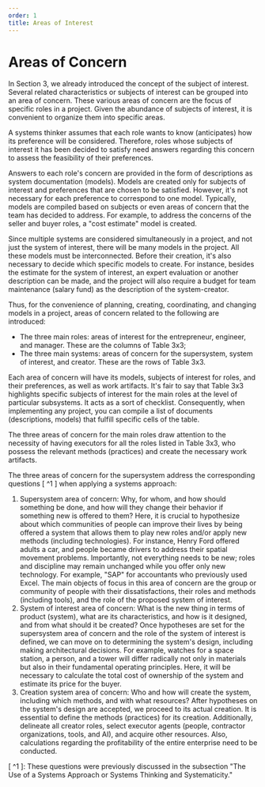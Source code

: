 ```yaml
---
order: 1
title: Areas of Interest
---
```


# Areas of Concern

In Section 3, we already introduced the concept of the subject of interest. Several related characteristics or subjects of interest can be grouped into an area of concern. These various areas of concern are the focus of specific roles in a project. Given the abundance of subjects of interest, it is convenient to organize them into specific areas.

A systems thinker assumes that each role wants to know (anticipates) how its preference will be considered. Therefore, roles whose subjects of interest it has been decided to satisfy need answers regarding this concern to assess the feasibility of their preferences.

Answers to each role's concern are provided in the form of descriptions as system documentation (models). Models are created only for subjects of interest and preferences that are chosen to be satisfied. However, it's not necessary for each preference to correspond to one model. Typically, models are compiled based on subjects or even areas of concern that the team has decided to address. For example, to address the concerns of the seller and buyer roles, a "cost estimate" model is created.

Since multiple systems are considered simultaneously in a project, and not just the system of interest, there will be many models in the project. All these models must be interconnected. Before their creation, it's also necessary to decide which specific models to create. For instance, besides the estimate for the system of interest, an expert evaluation or another description can be made, and the project will also require a budget for team maintenance (salary fund) as the description of the system-creator.

Thus, for the convenience of planning, creating, coordinating, and changing models in a project, areas of concern related to the following are introduced:

* The three main roles: areas of interest for the entrepreneur, engineer, and manager. These are the columns of Table 3x3;
* The three main systems: areas of concern for the supersystem, system of interest, and creator. These are the rows of Table 3x3.

Each area of concern will have its models, subjects of interest for roles, and their preferences, as well as work artifacts. It's fair to say that Table 3x3 highlights specific subjects of interest for the main roles at the level of particular subsystems. It acts as a sort of checklist. Consequently, when implementing any project, you can compile a list of documents (descriptions, models) that fulfill specific cells of the table.

The three areas of concern for the main roles draw attention to the necessity of having executors for all the roles listed in Table 3x3, who possess the relevant methods (practices) and create the necessary work artifacts.

The three areas of concern for the supersystem address the corresponding questions [ ^1 ] when applying a systems approach:

1. Supersystem area of concern: Why, for whom, and how should something be done, and how will they change their behavior if something new is offered to them? Here, it is crucial to hypothesize about which communities of people can improve their lives by being offered a system that allows them to play new roles and/or apply new methods (including technologies). For instance, Henry Ford offered adults a car, and people became drivers to address their spatial movement problems. Importantly, not everything needs to be new; roles and discipline may remain unchanged while you offer only new technology. For example, "SAP" for accountants who previously used Excel. The main objects of focus in this area of concern are the group or community of people with their dissatisfactions, their roles and methods (including tools), and the role of the proposed system of interest.
2. System of interest area of concern: What is the new thing in terms of product (system), what are its characteristics, and how is it designed, and from what should it be created? Once hypotheses are set for the supersystem area of concern and the role of the system of interest is defined, we can move on to determining the system's design, including making architectural decisions. For example, watches for a space station, a person, and a tower will differ radically not only in materials but also in their fundamental operating principles. Here, it will be necessary to calculate the total cost of ownership of the system and estimate its price for the buyer.
3. Creation system area of concern: Who and how will create the system, including which methods, and with what resources? After hypotheses on the system's design are accepted, we proceed to its actual creation. It is essential to define the methods (practices) for its creation. Additionally, delineate all creator roles, select executor agents (people, contractor organizations, tools, and AI), and acquire other resources. Also, calculations regarding the profitability of the entire enterprise need to be conducted.

[ ^1 ]: These questions were previously discussed in the subsection "The Use of a Systems Approach or Systems Thinking and Systematicity."